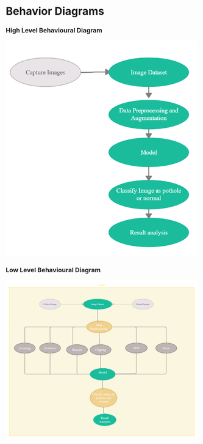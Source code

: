 # Behavior Diagrams

### High Level Behavioural Diagram
![High Level Usecase Diagram](https://github.com/honey-16hc/Mini_Project/blob/main/2_Design/behavior%20Diagrams/high-level_behaviour.jpg)

### Low Level Behavioural Diagram
![Low Level Usecase Diagram](https://github.com/honey-16hc/Mini_Project/blob/main/2_Design/behavior%20Diagrams/low_level_behaviour.png)




